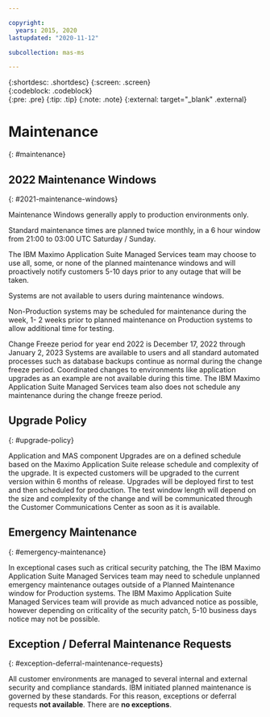 ```yaml
---

copyright:
  years: 2015, 2020
lastupdated: "2020-11-12"

subcollection: mas-ms

---
```


{:shortdesc: .shortdesc}
{:screen: .screen}  
{:codeblock: .codeblock}  
{:pre: .pre}
{:tip: .tip}
{:note: .note}
{:external: target="_blank" .external}

# Maintenance
{: #maintenance}

## 2022 Maintenance Windows
{: #2021-maintenance-windows}

Maintenance Windows generally apply to production environments only.

Standard maintenance times are planned twice monthly, in a 6 hour window from 21:00 to 03:00 UTC Saturday / Sunday. 

The IBM Maximo Application Suite Managed Services team may choose to use all, some, or none of the planned maintenance windows and will proactively notify customers 5-10 days prior to any outage that will be taken.

Systems are not available to users during maintenance windows.

Non-Production systems may be scheduled for maintenance during the week, 1- 2 weeks prior to planned maintenance on Production systems to allow additional time for testing.

Change Freeze period for year end 2022 is December 17, 2022 through January 2, 2023
Systems are available to users and all standard automated processes such as database backups continue as normal during the change freeze period.  Coordinated changes to environments like application upgrades as an example are not available during this time.  The IBM Maximo Application Suite Managed Services team also does not schedule any maintenance during the change freeze period. 

## Upgrade Policy
{: #upgrade-policy}

Application and MAS component Upgrades are on a defined schedule based on the Maximo Application Suite release schedule and complexity of the upgrade.  It is expected customers will be upgraded to the current version within 6 months of release.  Upgrades will be deployed first to test and then scheduled for production.  The test window length will depend on the size and complexity of the change and will be communicated through the Customer Communications Center as soon as it is available.

## Emergency Maintenance
{: #emergency-maintenance}

In exceptional cases such as critical security patching, the The IBM Maximo Application Suite Managed Services team may need to schedule unplanned emergency maintenance outages outside of a Planned Maintenance window for Production systems.  The IBM Maximo Application Suite Managed Services team will provide as much advanced notice as possible, however depending on criticality of the security patch, 5-10 business days notice may not be possible.

## Exception / Deferral Maintenance Requests
{: #exception-deferral-maintenance-requests}

All customer environments are managed to several internal and external security and compliance standards. IBM initiated planned maintenance is governed by these standards. For this reason, exceptions or deferral requests **not available**. There are **no exceptions**. 